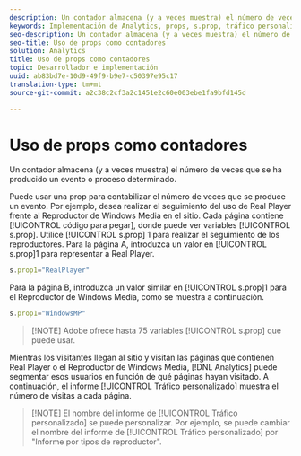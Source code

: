 ```yaml
---
description: Un contador almacena (y a veces muestra) el número de veces que se ha producido un evento o proceso determinado.
keywords: Implementación de Analytics, props, s.prop, tráfico personalizado, contadores
seo-description: Un contador almacena (y a veces muestra) el número de veces que se ha producido un evento o proceso determinado.
seo-title: Uso de props como contadores
solution: Analytics
title: Uso de props como contadores
topic: Desarrollador e implementación
uuid: ab83bd7e-10d9-49f9-b9e7-c50397e95c17
translation-type: tm+mt
source-git-commit: a2c38c2cf3a2c1451e2c60e003ebe1fa9bfd145d

---
```



# Uso de props como contadores

Un contador almacena (y a veces muestra) el número de veces que se ha producido un evento o proceso determinado.

Puede usar una prop para contabilizar el número de veces que se produce un evento. Por ejemplo, desea realizar el seguimiento del uso de Real Player frente al Reproductor de Windows Media en el sitio. Cada página contiene [!UICONTROL código para pegar], donde puede ver variables [!UICONTROL s.prop]. Utilice [!UICONTROL s.prop] 1 para realizar el seguimiento de los reproductores. Para la página A, introduzca un valor en [!UICONTROL s.prop]1 para representar a Real Player.

```js
s.prop1="RealPlayer"
```

Para la página B, introduzca un valor similar en [!UICONTROL s.prop]1 para el Reproductor de Windows Media, como se muestra a continuación.

```js
s.prop1="WindowsMP"
```

> [!NOTE] Adobe ofrece hasta 75 variables [!UICONTROL s.prop] que puede usar.

Mientras los visitantes llegan al sitio y visitan las páginas que contienen Real Player o el Reproductor de Windows Media, [!DNL Analytics] puede segmentar esos usuarios en función de qué páginas hayan visitado. A continuación, el informe [!UICONTROL Tráfico personalizado] muestra el número de visitas a cada página.

> [!NOTE] El nombre del informe de [!UICONTROL Tráfico personalizado] se puede personalizar. Por ejemplo, se puede cambiar el nombre del informe de [!UICONTROL Tráfico personalizado] por "Informe por tipos de reproductor".

